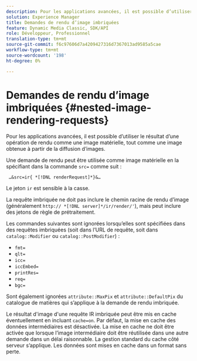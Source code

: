 ```yaml
---
description: Pour les applications avancées, il est possible d’utiliser le résultat d’une opération de rendu comme une image matérielle, tout comme une image obtenue à partir de la diffusion d’images.
solution: Experience Manager
title: Demandes de rendu d’image imbriquées
feature: Dynamic Media Classic, SDK/API
role: Développeur, Professionnel
translation-type: tm+mt
source-git-commit: f6c97606d7a4209427316d7367013ad9585a5cae
workflow-type: tm+mt
source-wordcount: '198'
ht-degree: 0%

---
```



# Demandes de rendu d’image imbriquées {#nested-image-rendering-requests}

Pour les applications avancées, il est possible d’utiliser le résultat d’une opération de rendu comme une image matérielle, tout comme une image obtenue à partir de la diffusion d’images.

Une demande de rendu peut être utilisée comme image matérielle en la spécifiant dans la commande `src=` comme suit :

` …&src=ir{ *[!DNL renderRequest]*}&…`

Le jeton `ir` est sensible à la casse.

La requête imbriquée ne doit pas inclure le chemin racine de rendu d’image (généralement `http:// *[!DNL server]*/ir/render/'`), mais peut inclure des jetons de règle de prétraitement.

Les commandes suivantes sont ignorées lorsqu’elles sont spécifiées dans des requêtes imbriquées (soit dans l’URL de requête, soit dans `catalog::Modifier` ou `catalog::PostModifier`) :

* `fmt=`
* `qlt=`
* `icc=`
* `iccEmbed=`
* `printRes=`
* `req=`
* `bgc=`

Sont également ignorées `attribute::MaxPix` et `attribute::DefaultPix` du catalogue de matières qui s’applique à la demande de rendu imbriquée.

Le résultat d&#39;image d&#39;une requête IR imbriquée peut être mis en cache éventuellement en incluant `cache=on`. Par défaut, la mise en cache des données intermédiaires est désactivée. La mise en cache ne doit être activée que lorsque l’image intermédiaire doit être réutilisée dans une autre demande dans un délai raisonnable. La gestion standard du cache côté serveur s’applique. Les données sont mises en cache dans un format sans perte.
